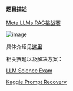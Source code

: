 #### 题目描述

[Meta LLMs RAG挑战赛](https://mp.weixin.qq.com/s/5nEz-DlO6So4Fyy6vw7dmA)

![image](https://github.com/zhpmatrix/nlp-competitions-list-review/assets/4077026/2f676ae2-74b8-4511-9659-8f078911de93)

具体介绍见[这里](https://mp.weixin.qq.com/s/lEm0stYqAuW8ZCiHse6oVw)

相关赛题以及解决方案：

[LLM Science Exam](https://mp.weixin.qq.com/s/tYIBHJ5zuiw-o1-DF0_Jow)

[Kaggle Prompt Recovery](https://mp.weixin.qq.com/s/PdNKfK2CNLFoBaDhHC74Sw)
